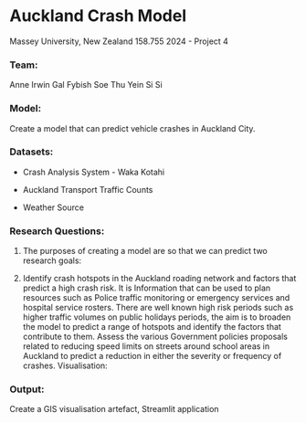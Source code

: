 # Auckland Crash Model
Massey University, New Zealand 158.755 2024 - Project 4

### Team:
Anne Irwin
Gal Fybish
Soe Thu Yein Si Si

### Model:

Create a model that can predict vehicle crashes in Auckland City. 

### Datasets:

- Crash Analysis System - Waka Kotahi 

- Auckland Transport Traffic Counts 

- Weather Source

### Research Questions:

1. The purposes of creating a model are so that we can predict two research goals:

2. Identify crash hotspots in the Auckland roading network and factors that predict a high crash risk. It is Information that can be used to plan resources such as Police traffic monitoring or emergency services and hospital service rosters. There are well known high risk periods such as higher traffic volumes on public holidays periods, the aim is to broaden the model to predict a range of hotspots and identify the factors that contribute to them. 
Assess the various Government policies proposals related to reducing speed limits on streets around school areas in Auckland to predict a reduction in either the severity or frequency of crashes.
Visualisation:

### Output: 
Create a GIS visualisation artefact, Streamlit application
